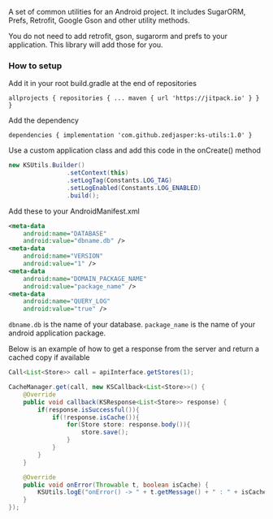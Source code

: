 A set of common utilities for an Android project. It includes SugarORM, Prefs, Retrofit, Google Gson and other utility methods.

You do not need to add retrofit, gson, sugarorm and prefs to your application. This library will add those for you.

### How to setup

Add it in your root build.gradle at the end of repositories

`allprojects {
	repositories {
		...
		maven { url 'https://jitpack.io' }
	}
}`

Add the dependency

`dependencies {
        implementation 'com.github.zedjasper:ks-utils:1.0'
}`

Use a custom application class and add this code in the onCreate() method
```java
new KSUtils.Builder()
                .setContext(this)
                .setLogTag(Constants.LOG_TAG)
                .setLogEnabled(Constants.LOG_ENABLED)
                .build();
```

Add these to your AndroidManifest.xml

```xml
<meta-data
    android:name="DATABASE"
    android:value="dbname.db" />
<meta-data
    android:name="VERSION"
    android:value="1" />
<meta-data
    android:name="DOMAIN_PACKAGE_NAME"
    android:value="package_name" />
<meta-data
    android:name="QUERY_LOG"
    android:value="true" />
```

`dbname.db` is the name of your database. `package_name` is the name of your android application package.

Below is an example of how to get a response from the server and return a cached copy if available
```java
Call<List<Store>> call = apiInterface.getStores(1);

CacheManager.get(call, new KSCallback<List<Store>>() {
    @Override
    public void callback(KSResponse<List<Store>> response) {
        if(response.isSuccessful()){
            if(!response.isCache()){
                for(Store store: response.body()){
                    store.save();
                }
            }
        }
    }

    @Override
    public void onError(Throwable t, boolean isCache) {
        KSUtils.logE("onError() -> " + t.getMessage() + " : " + isCache);
    }
});
```